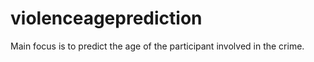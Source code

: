 # violenceageprediction
Main focus is to predict the age of the participant involved in the crime. 
